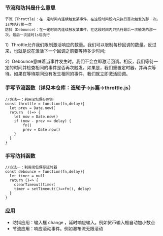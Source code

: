 ### 节流和防抖是什么意思  
```
节流（Throttle）：在一定时间内连续触发某事件，在这段时间段内只执行首次触发的那一次。1s内执行第一次
防抖（Debounce）：在一定时间内连续触发某事件，在这段时间内只执行最后一次触发的那一次。最后一次延时1s后执行 

```
1）Throttle允许我们限制激活响应的数量。我们可以限制每秒回调的数量。反过来，也就是说在激活下一个回调之前要等待多少时间;

2）Debounce意味着当事件发生时，我们不会立即激活回调。相反，我们等待一定的时间并检查相同的事件是否再次触发。如果是，我们重置定时器，并再次等待。如果在等待期间没有发生相同的事件，我们就立即激活回调。
### 手写节流函数（详见本仓库：造轮子->js篇->throttle.js）  
```
//方法一：利用闭包保存时间
const throttle = function(fn,delay){
  let prev = Date.now()
  return  ()=> {
    let now = Date.now()
    if (now - prev >= delay) {
        fn()
        prev = Date.now()
    }  
  }
}
```

### 手写防抖函数  
```
//方法一：利用闭包保存延时器
const debounce = function(fn,delay){
  let timer = null
  return ()=> {
    clearTimeout(timer)
    timer = setTimeout(()=>fn(), delay)
  }
}
```

### 应用  
* 防抖应用：输入框 change ，延时响应输入。例如货币输入框自动加小数点  
* 节流应用：响应滚动事件。例如瀑布流无限滚动  